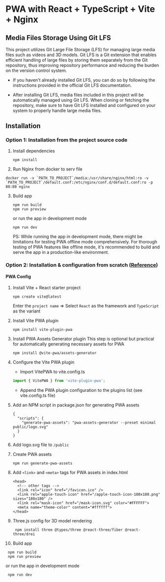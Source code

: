 # PWA with React + TypeScript + Vite +  Nginx 

## Media Files Storage Using Git LFS
This project utilizes Git Large File Storage (LFS) for managing large media files such as videos and 3D models. Git LFS is a Git extension that enables efficient handling of large files by storing them separately from the Git repository, thus improving repository performance and reducing the burden on the version control system.

- If you haven't already installed Git LFS, you can do so by following the instructions provided in the official Git LFS documentation.

- After installing Git LFS, media files included in this project will be automatically managed using Git LFS. When cloning or fetching the repository, make sure to have Git LFS installed and configured on your system to properly handle large media files.


## Installation

### Option 1: Installation from the project source code 

1. Install dependencies
    ```
    npm install
    ```

2. Run Nginx from docker to serv file
```
docker run -v `PATH_TO_PROJECT`/media:/usr/share/nginx/html:ro -v `PATH_TO_PROJECT`/default.conf:/etc/nginx/conf.d/default.conf:ro -p 80:80 nginx
```

3. Build app 
    ```
    npm run build
    npm run preview
    ```
    or run the app in development mode 
    ```
    npm run dev
    ```

    PS: While running the app in development mode, there might be limitations for testing PWA offline mode comprehensively. For thorough testing of PWA features like offline mode, it's recommended to build and serve the app in a production-like environment.

### Option 2: Installation & configuration from scratch ([Reference](https://www.saurabhmisra.dev/setup-react-pwa-using-vite/))

#### PWA Config
1. Install Vite + React starter project
    
    ```
    npm create vite@latest
    ```
    
    Enter the `project name` => Select `React` as the framework and `TypeScript` as the variant

2. Install Vite PWA plugin
    
    ```
    npm install vite-plugin-pwa
    ```

3. Install PWA Assets Generator plugin
   This step is optional but practical for automatically generating necessary assets for PWA
    
    ```
    npm install @vite-pwa/assets-generator
    ```

4. Configure the Vite PWA plugin
    - Import VitePWA to vite.config.ts
    
    ```typescript
    import { VitePWA } from 'vite-plugin-pwa';
    ```
    
    - Append the PWA plugin configuration to the plugins list (see vite.config.ts file)

5. Add an NPM script in package.json for generating PWA assets
    
    ```
    {
      "scripts": {
        "generate-pwa-assets": "pwa-assets-generator --preset minimal public/logo.svg"
      }
    }
    ```

6. Add logo.svg file to `/public`

7. Create PWA assets
    
    ```
    npm run generate-pwa-assets
    ```

8. Add `<link>` and `<meta>` tags for PWA assets in index.html
    
    ```
    <head>
      <!-- other tags -->
      <link rel="icon" href="/favicon.ico" />
      <link rel="apple-touch-icon" href="/apple-touch-icon-180x180.png" sizes="180x180" />
      <link rel="mask-icon" href="/mask-icon.svg" color="#FFFFFF">
      <meta name="theme-color" content="#ffffff">
    </head>
    ```
9. Three.js config  for 3D model rendering
   ```
    npm install three @types/three @react-three/fiber @react-three/drei
   ```

10. Build app 
   ```
    npm run build
    npm run preview
   ```
   or run the app in development mode 
   
   ```
    npm run dev
   ```



